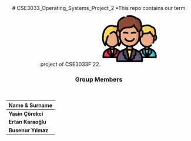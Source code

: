 <div align="center" >
# CSE3033_Operating_Systems_Project_2
•This repo contains our term project of CSE3033F'22.
<img src="/icon/man.png" width="150">

<br>

### **Group Members**
<br>

   | Name & Surname  |
|---|
|**Yasin Çörekci**|
|**Ertan Karaoğlu**|
|**Busenur Yılmaz**|


